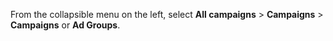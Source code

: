 From the collapsible menu on the left, select **All campaigns** > **Campaigns** > **Campaigns** or **Ad Groups**.

